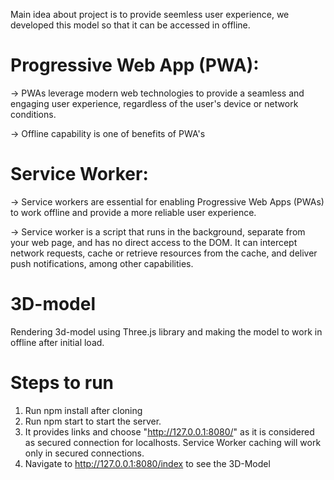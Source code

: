 Main idea about project is to provide seemless user experience, we developed this model so that it can be accessed in offline.

# Progressive Web App (PWA):

-> PWAs leverage modern web technologies to provide a seamless and engaging user experience, regardless of the user's device or network conditions. 

-> Offline capability is one of benefits of PWA's

# Service Worker:

-> Service workers are essential for enabling Progressive Web Apps (PWAs) to work offline and provide a more reliable user experience.

-> Service worker is a script that runs in the background, separate from your web page, and has no direct access to the DOM. It can intercept network requests, cache or retrieve resources from the cache, and deliver push notifications, among other capabilities.

# 3D-model
Rendering 3d-model using Three.js library and making the model to work in offline after initial load.

# Steps to run
1. Run npm install after cloning
2. Run npm start to start the server.
3. It provides links and choose "http://127.0.0.1:8080/" as it is considered as secured connection for localhosts. Service Worker caching will work only in secured connections.
4. Navigate to http://127.0.0.1:8080/index to see the 3D-Model